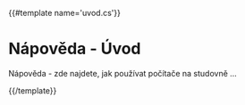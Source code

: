 {{#template name='uvod.cs'}}

# Nápověda - Úvod

Nápověda - zde najdete, jak používat počítače na studovně ...

{{/template}}